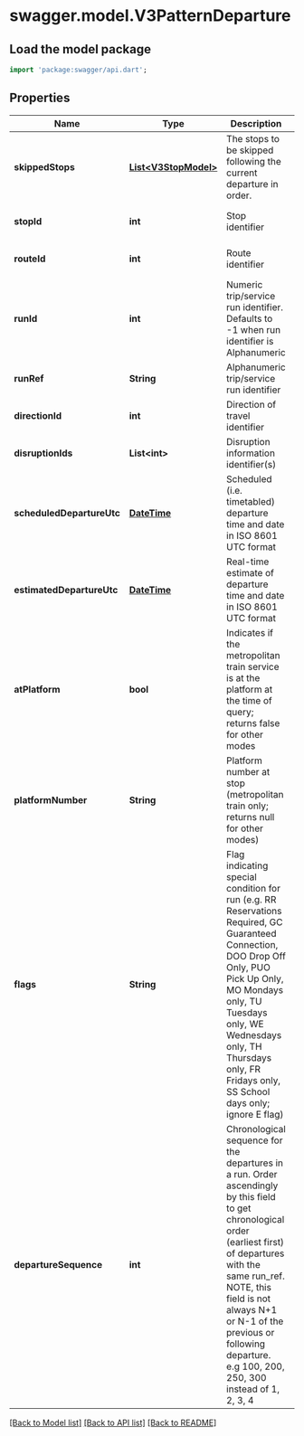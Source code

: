 # swagger.model.V3PatternDeparture

## Load the model package
```dart
import 'package:swagger/api.dart';
```

## Properties
Name | Type | Description | Notes
------------ | ------------- | ------------- | -------------
**skippedStops** | [**List&lt;V3StopModel&gt;**](V3StopModel.md) | The stops to be skipped following the current departure in order. | [optional] [default to []]
**stopId** | **int** | Stop identifier | [optional] [default to null]
**routeId** | **int** | Route identifier | [optional] [default to null]
**runId** | **int** | Numeric trip/service run identifier. Defaults to -1 when run identifier is Alphanumeric | [optional] [default to null]
**runRef** | **String** | Alphanumeric trip/service run identifier | [optional] [default to null]
**directionId** | **int** | Direction of travel identifier | [optional] [default to null]
**disruptionIds** | **List&lt;int&gt;** | Disruption information identifier(s) | [optional] [default to []]
**scheduledDepartureUtc** | [**DateTime**](DateTime.md) | Scheduled (i.e. timetabled) departure time and date in ISO 8601 UTC format | [optional] [default to null]
**estimatedDepartureUtc** | [**DateTime**](DateTime.md) | Real-time estimate of departure time and date in ISO 8601 UTC format | [optional] [default to null]
**atPlatform** | **bool** | Indicates if the metropolitan train service is at the platform at the time of query; returns false for other modes | [optional] [default to null]
**platformNumber** | **String** | Platform number at stop (metropolitan train only; returns null for other modes) | [optional] [default to null]
**flags** | **String** | Flag indicating special condition for run (e.g. RR Reservations Required, GC Guaranteed Connection, DOO Drop Off Only, PUO Pick Up Only, MO Mondays only, TU Tuesdays only, WE Wednesdays only, TH Thursdays only, FR Fridays only, SS School days only; ignore E flag) | [optional] [default to null]
**departureSequence** | **int** | Chronological sequence for the departures in a run. Order ascendingly by this field to get chronological order (earliest first) of departures with the same run_ref. NOTE, this field is not always N+1 or N-1 of the previous or following departure. e.g 100, 200, 250, 300 instead of 1, 2, 3, 4 | [optional] [default to null]

[[Back to Model list]](../README.md#documentation-for-models) [[Back to API list]](../README.md#documentation-for-api-endpoints) [[Back to README]](../README.md)

